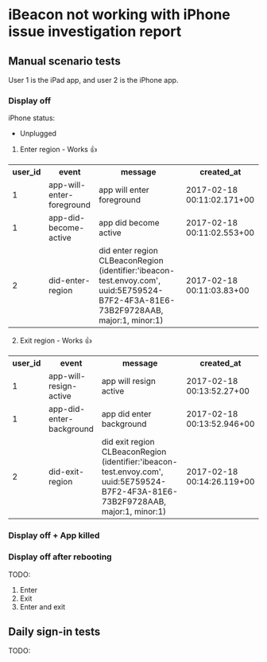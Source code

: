 # iBeacon not working with iPhone issue investigation report

## Manual scenario tests

User 1 is the iPad app, and user 2 is the iPhone app.

### Display off

iPhone status:
 - Unplugged

1. Enter region - Works 👍
<table>
	<tr>
		<th>user_id</th>
		<th>event</th>
		<th>message</th>
		<th>created_at</th>
	</tr>
	<tr>
		<td>1</td>
		<td>app-will-enter-foreground</td>
		<td>app will enter foreground</td>
		<td>2017-02-18 00:11:02.171+00</td>
	</tr>
	<tr>
		<td>1</td>
		<td>app-did-become-active</td>
		<td>app did become active</td>
		<td>2017-02-18 00:11:02.553+00</td>
	</tr>
	<tr>
		<td>2</td>
		<td>did-enter-region</td>
		<td>did enter region CLBeaconRegion (identifier:'ibeacon-test.envoy.com', uuid:5E759524-B7F2-4F3A-81E6-73B2F9728AAB, major:1, minor:1)</td>
		<td>2017-02-18 00:11:03.83+00</td>
	</tr>
</table>

2. Exit region - Works 👍

<table>
	<tr>
		<th>user_id</th>
		<th>event</th>
		<th>message</th>
		<th>created_at</th>
	</tr>
	<tr>
		<td>1</td>
		<td>app-will-resign-active</td>
		<td>app will resign active</td>
		<td>2017-02-18 00:13:52.27+00</td>
	</tr>
	<tr>
		<td>1</td>
		<td>app-did-enter-background</td>
		<td>app did enter background</td>
		<td>2017-02-18 00:13:52.946+00</td>
	</tr>
	<tr>
		<td>2</td>
		<td>did-exit-region</td>
		<td>did exit region CLBeaconRegion (identifier:'ibeacon-test.envoy.com', uuid:5E759524-B7F2-4F3A-81E6-73B2F9728AAB, major:1, minor:1)</td>
		<td>2017-02-18 00:14:26.119+00</td>
	</tr>
</table>


### Display off + App killed

### Display off after rebooting

TODO:

1. Enter
2. Exit
3. Enter and exit

## Daily sign-in tests

TODO:
